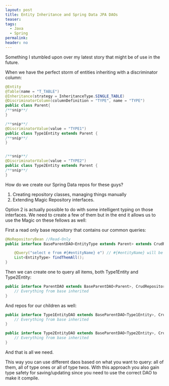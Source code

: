 ```yaml
---
layout: post
title: Entity Inheritance and Spring Data JPA DAOs
teaser:
tags:
  - Java
  - Spring
permalink:
header: no
---
```


Something I stumbled upon over my latest story that might be of use in the future.

When we have the perfect storm of entities inheriting with a discriminator column:

```java
@Entity
@Table(name = "T_TABLE")
@Inheritance(strategy = InheritanceType.SINGLE_TABLE)
@DiscriminatorColumn(columnDefinition = "TYPE", name = "TYPE")
public class Parent{
/**snip**/
}

/**snip**/
@DiscriminatorValue(value = "TYPE1")
public class Type1Entity extends Parent {
/**snip**/
}


/**snip**/
@DiscriminatorValue(value = "TYPE2")
public class Type2Entity extends Parent {
/**snip**/
}
```

How do we create our Spring Data repos for these guys?
1. Creating repository classes, managing things manually
2. Extending Magic Repository interfaces.

Option 2 is actually possible to do with some intelligent typing on those interfaces. We need  to create a few of them but in the end it allows us to use the Magic on these fellows as well:

First a read only base repository that contains our common queries:
```java
@NoRepositoryBean //Read-Only
public interface BaseParentDAO<EntityType extends Parent> extends CrudRepository<EntityType, Long> {

    @Query("select e from #{#entityName} e") // #{#entityName} will be magically replaced by type arguments in children
    List<EntityType> findThemAll();
}
```

Then we can create one to query all items, both Type1Entity and Type2Entity:
```java
public interface ParentDAO extends BaseParentDAO<Parent>, CrudRepository<Parent, Long> {
    // Everything from base inherited
}
```

And repos for our children as well:
```java
public interface Type1EntityDAO extends BaseParentDAO<Type1Entity>, CrudRepository<Type1Entity, Long> {
    // Everything from base inherited
}

public interface Type2EntityDAO extends BaseParentDAO<Type2Entity>, CrudRepository<Type2Entity, Long> {
    // Everything from base inherited
}
```

And that is all we need.

This way you can use different daos based on what you want to query: all of them, all of type ones or all of type twos.
With this approach you also gain type safety for saving/updating since you need to use the correct DAO to make it compile.
